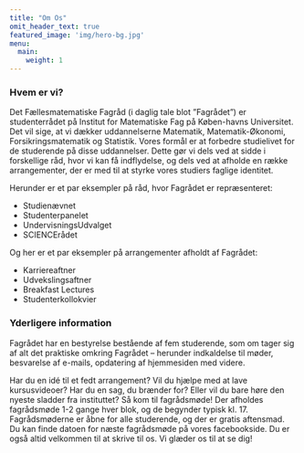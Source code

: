 ```yaml
---
title: "Om Os"
omit_header_text: true
featured_image: 'img/hero-bg.jpg'
menu:
  main:
    weight: 1
---
```


### Hvem er vi?
Det Fællesmatematiske Fagråd (i daglig tale blot ”Fagrådet”) er studenterrådet på Institut for Matematiske Fag på Køben-havns Universitet. Det vil sige, at vi dækker uddannelserne Matematik, Matematik-Økonomi, Forsikringsmatematik og Statistik. Vores formål er at forbedre studielivet for de studerende på disse uddannelser. Dette gør vi dels ved at sidde i forskellige råd, hvor vi kan få indflydelse, og dels ved at afholde en række arrangementer, der er med til at styrke vores studiers faglige identitet.

Herunder er et par eksempler på råd, hvor Fagrådet er repræsenteret:
- Studienævnet
- Studenterpanelet
- UndervisningsUdvalget
- SCIENCErådet


Og her er et par eksempler på arrangementer afholdt af Fagrådet:
- Karriereaftner
- Udvekslingsaftner
- Breakfast Lectures
- Studenterkollokvier

### Yderligere information
Fagrådet har en bestyrelse bestående af fem studerende, som om tager sig af alt det praktiske omkring Fagrådet – herunder indkaldelse til møder, besvarelse af e-mails, opdatering af hjemmesiden med videre.

Har du en idé til et fedt arrangement? Vil du hjælpe med at lave kursusvideoer? Har du en sag, du brænder for? Eller vil du bare høre den nyeste sladder fra instituttet? Så kom til fagrådsmøde! Der afholdes fagrådsmøde 1-2 gange hver blok, og de begynder typisk kl. 17. Fagrådsmøderne er åbne for alle studerende, og der er gratis aftensmad. Du kan finde datoen for næste fagrådsmøde på vores facebookside. Du er også altid velkommen til at skrive til os. Vi glæder os til at se dig!

